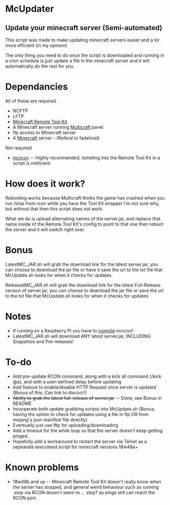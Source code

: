 # McUpdater
## Update your minecraft server (Semi-automated)

This script was made to make updating minecraft servers easier and a lot more efficient (in my opinion)

The only thing you need to do once the script is downloaded and running in a cron schedule is just update a file in the minecraft server
and it will automatically do the rest for you.

# Dependancies
All of these are required.
* NCFTP
* LFTP
* [Minecraft Remote Tool Kit](https://bukkit.org/threads/remotetoolkit-restarts-crash-detection-auto-saves-remote-console.674/)
* A Minecraft server running [Multicraft](https://multicraft.org) panel
* ftp access to Minecraft server
* A [Minecraft](http://my.fadehost.com/aff.php?aff=642) server - (Referal to fadehost)

Not required
* [mcrcon](https://bukkit.org/threads/admin-rcon-mcrcon-remote-connection-client-for-minecraft-servers.70910/) -- Highly reconmended, telneting into the Remote Tool Kit in a script is ineficient.

# How does it work?
Rebooting works because Multicraft thinks the game has crashed when you run /stop from rcon while you have the Tool Kit wrapper
I'm not sure why, but without that then this script does not work.

What we do is upload alternating names of the server.jar, and replace that name inside of the Remote Tool Kit's config to point to that one
then reboot the server and it will switch right over.

# Bonus
LatestMC_JAR.sh will grab the download link for the latest server.jar, you can choose to download the jar file
or have it save the url to the txt file that McUpdate.sh looks for when it checks for updates.

ReleasedMC_JAR.sh will grab the download link for the latest Full-Release version of server.jar,
you can choose to download the jar file or save the url to the txt file that McUpdate.sh looks for when it checks for updates.

# Notes
* if running on a Raspberry Pi you have to [compile](https://github.com/Tiiffi/mcrcon) mcrcon!
* LatestMC_JAR.sh will download ANY latest server.jar, INCLUDING Snapshtos and Pre-releases!

# To-do
* Add pre-update RCON command, along with a kick all command (/kick @a), and with a user-defined delay before updating
* Add feature to enable/disable HTTP Request once server is updated (Bonus of this; Can link to discorc!)
* ~~Ability to grab the latest full-release of server.jar~~ -- Done, see Bonus in README
* Incorperate both update grabbing scripts into McUpdate.sh (Bonus; having the option to check for updates using a file in ftp OR from mojang's json manifest file directly)
* Eventually just use lftp for uploading/downloading
* Add a timeout for the while loop so that the server doesn't keep getting pinged.
* Hopefully add a workaround to restart the server via Telnet as a sepearate executeed script for minecraft versions 18w48a+

# Known problems
* 18w48b and up -- Minecraft Remote Tool Kit doesn't really know when the server has stopped, and general weird behaviour
	such as running .stop via RCON doesn't seem to ... stop? as pings still can reach the RCON port.


